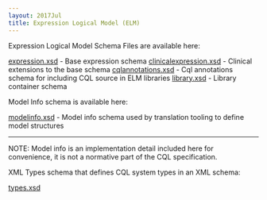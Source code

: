 ```yaml
---
layout: 2017Jul
title: Expression Logical Model (ELM)
---
```


Expression Logical Model Schema Files are available here:

<a href="elm/schema/expression.xsd">expression.xsd</a> - Base expression schema
<a href="elm/schema/clinicalexpression.xsd">clinicalexpression.xsd</a> - Clinical extensions to the base schema
<a href="elm/schema/cqlannotations.xsd">cqlannotations.xsd</a> - Cql annotations schema for including CQL source in ELM libraries
<a href="elm/schema/library.xsd">library.xsd</a> - Library container schema

Model Info schema is available here:

<a href="elm/schema/modelinfo.xsd">modelinfo.xsd</a> - Model info schema used by translation tooling to define model structures

----
NOTE: Model info is an implementation detail included here for convenience, it is not a normative part of the CQL specification.


XML Types schema that defines CQL system types in an XML schema:

<a href="elm/schema/types.xsd">types.xsd</a>